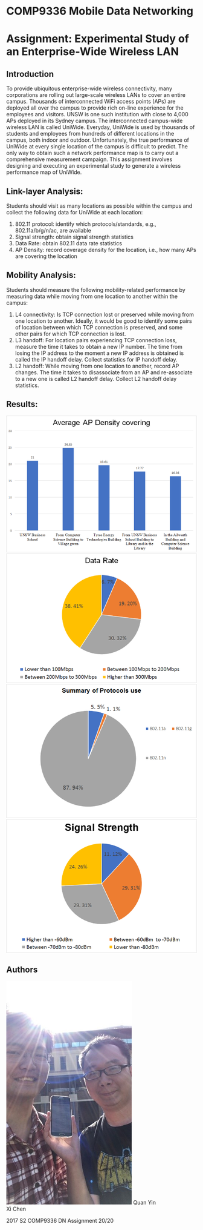 # COMP9336 Mobile Data Networking

Assignment: Experimental Study of an Enterprise-Wide Wireless LAN
=====

Introduction
-----
To provide ubiquitous enterprise-wide wireless connectivity, many corporations are rolling out large-scale wireless LANs to cover an entire campus. Thousands of interconnected WiFi access points (APs) are deployed all over the campus to provide rich on-line experience for the employees and visitors. UNSW is one such institution with close to 4,000 APs deployed in its Sydney campus. The interconnected campus-wide wireless LAN is called UniWide. Everyday, UniWide is used by thousands of students and employees from hundreds of different locations in the campus, both indoor and outdoor. Unfortunately, the true performance of UniWide at every single location of the campus is difficult to predict. The only way to obtain such a network performance map is to carry out a comprehensive measurement campaign. This assignment involves designing and executing an experimental study to generate a wireless performance map of UniWide.

Link-layer Analysis: 
-----
Students should visit as many locations as possible within the campus and collect the following data for UniWide at each location:  
1. 802.11 protocol: identify which protocols/standards, e.g., 802.11a/b/g/n/ac, are available   
2. Signal strength: obtain signal strength statistics   
3. Data Rate: obtain 802.11 data rate statistics  
4. AP Density: record coverage density for the location, i.e., how many APs are covering the location   

Mobility Analysis: 
-----
Students should measure the following mobility-related performance by measuring data while moving from one location to another within the campus:   
1. L4 connectivity: Is TCP connection lost or preserved while moving from one location to another. Ideally, it would be good to identify some pairs of location between which TCP connection is preserved, and some other pairs for which TCP connection is lost.   
2. L3 handoff: For location pairs experiencing TCP connection loss, measure the time it takes to obtain a new IP number. The time from losing the IP address to the moment a new IP address is obtained is called the IP handoff delay. Collect statistics for IP handoff delay.  
3. L2 handoff: While moving from one location to another, record AP changes. The time it takes to disassociate from an AP and re-associate to a new one is called L2 handoff delay. Collect L2 handoff delay statistics.  

Results:
-----
![](https://github.com/BriseKael/COMP9336/blob/master/img/AP%20Density.png)
![](https://github.com/BriseKael/COMP9336/blob/master/img/Data%20Rate.png)
![](https://github.com/BriseKael/COMP9336/blob/master/img/Protocols%20Use.png)
![](https://github.com/BriseKael/COMP9336/blob/master/img/Signal%20Strength.png)

Authors
-----
![](https://github.com/BriseKael/COMP9336/blob/master/img/QuanYinXiChen.jpg)
Quan Yin  
Xi Chen

2017 S2 COMP9336 DN
Assignment 20/20
